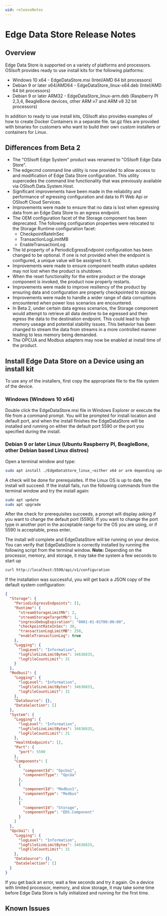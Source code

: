 ```yaml
---
uid: releaseNotes
---
```


# Edge Data Store Release Notes

## Overview

Edge Data Store is supported on a variety of platforms and processors. OSIsoft provides ready to use install kits for the following platforms:

* Windows 10 x64 - EdgeDataStore.msi (Intel/AMD 64 bit processors)
* Debian 9 or later x64/AMD64 - EdgeDataStore_linux-x64.deb (Intel/AMD 64 bit processors)
* Debian 9 or later ARM32 - EdgeDataStore_linux-arm.deb (Raspberry PI 2,3,4, BeagleBone devices, other ARM v7 and ARM v8 32 bit processors)

In addition to ready to use install kits, OSIsoft also provides examples of how to create Docker Containers in a separate file. tar.gz files are provided with binaries for customers who want to build their own custom installers or containers for Linux.

## Differences from Beta 2

* The "OSIsoft Edge System" product was renamed to "OSIsoft Edge Data Store".
* The edgecmd command line utility is now provided to allow access to and modification of Edge Data Store configuration.  This utility supercedes the command line functionality that was previously available via OSIsoft.Data.System.Host.
* Significant improvements have been made in the reliability and performance of egressing configuration and data to PI Web Api or OSIsoft Cloud Services.
* Improvements were made to ensure that no data is lost when egressing data from an Edge Data Store to an egress endpoint.
* The OEM configuration facet of the Storage component has been deprecated.  The following configuration properties were relocated to the Storage Runtime configuration facet:
   * CheckpointRateInSec
   * TransactionLogLimitMB
   * EnableTransactionLog
* The Id property of a PeriodicEgressEndpoint configuration has been changed to be optional.  If one is not provided when the endpoint is configured, a unique value will be assigned to it.
* Improvements were made to ensure component health status updates may not lost when the product is shutdown.  
* When the reset functionality for the entire product or the storage component is invoked, the product now properly restarts.
* Improvements were made to improve resiliency of the product by ensuring data and configuration are properly checkpointed to storage.
* Improvements were made to handle a wider range of data corruptions encountered when power loss scenarios are encountered.
* In Beta 2, under certain data egress scenarios, the Storage component would attempt to retrieve all data destine to be egressed and then egress the data to the destination endpoint.  This could lead to high memory useage and potential stability issues.  This behavior has been changed to stream the data from streams in a more controlled manner leading to less memory being demanded.
* The OPCUA and Modbus adapters may now be enabled at install time of the product.

## Install Edge Data Store on a Device using an install kit

To use any of the installers, first copy the appropriate file to the file system of the device.

### Windows (Windows 10 x64)

Double click the EdgeDataStore.msi file in Windows Explorer or execute the file from a command prompt. You will be prompted for install location and default port, and when the install finishes the EdgeDataStore will be installed and running on either the default port 5590 or the port you specified during the install.

### Debian 9 or later Linux (Ubuntu  Raspberry PI, BeagleBone, other Debian based Linux distros)

Open a terminal window and type:

```bash
sudo apt install ./EdgeDataStore_linux_<either x64 or arm depending upon processor>.deb
```

A check will be done for prerequisites. If the Linux OS is up to date, the install will succeed. If the install fails, run the following commands from the terminal window and try the install again:

```bash
sudo apt update
sudo apt upgrade
```

After the check for prerequisites succeeds, a prompt will display asking if you want to change the default port (5590). If you want to change the port type in another port in the acceptable range for the OS you are using, or if 5590 is acceptable, press enter.

The install will complete and EdgeDataStore will be running on your device. You can verify that EdgeDataStore is correctly installed by running the following script from the terminal window. **Note:** Depending on the processor, memory, and storage, it may take the system a few seconds to start up

```bash
curl http://localhost:5590/api/v1/configuration
```

If the installation was successful, you will get back a JSON copy of the default system configuration:

```json
{
  "Storage": {
    "PeriodicEgressEndpoints": [],
    "Runtime": {
      "streamStorageLimitMb": 2,
      "streamStorageTargetMb": 1,
      "ingressDebugExpiration": "0001-01-01T00:00:00",
      "checkpointRateInSec": 30,
      "transactionLogLimitMB": 250,
      "enableTransactionLog": true
    },
    "Logging": {
      "logLevel": "Information",
      "logFileSizeLimitBytes": 34636833,
      "logFileCountLimit": 31
    }
  },
  "Modbus1": {
    "Logging": {
      "logLevel": "Information",
      "logFileSizeLimitBytes": 34636833,
      "logFileCountLimit": 31
    },
    "DataSource": {},
    "DataSelection": []
  },
  "System": {
    "Logging": {
      "logLevel": "Information",
      "logFileSizeLimitBytes": 34636833,
      "logFileCountLimit": 31
    },
    "HealthEndpoints": [],
    "Port": {
      "port": 5590
    },
    "Components": [
      {
        "componentId": "OpcUa1",
        "componentType": "OpcUa"
      },
      {
        "componentId": "Modbus1",
        "componentType": "Modbus"
      },
      {
        "componentId": "Storage",
        "componentType": "EDS.Component"
      }
    ]
  },
  "OpcUa1": {
    "Logging": {
      "logLevel": "Information",
      "logFileSizeLimitBytes": 34636833,
      "logFileCountLimit": 31
    },
    "DataSource": {},
    "DataSelection": []
  }
}
```

If you get back an error, wait a few seconds and try it again. On a device with limited processor, memory, and slow storage, it may take some time before Edge Data Store is fully initialized and running for the first time.

## Known Issues

